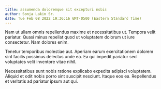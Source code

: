 ```yaml
---
title: assumenda doloremque sit excepturi nobis
author: Sonja Lakin Sr.
date: Tue Feb 08 2022 19:36:16 GMT-0500 (Eastern Standard Time)
---
```

Nam ut ullam omnis repellendus maxime et necessitatibus ut. Tempora velit pariatur. Quasi minus repellat quod ut voluptatem dolorum ut iure consectetur. Nam dolores enim.

 Tenetur temporibus molestiae aut. Aperiam earum exercitationem dolorem sint facilis possimus delectus unde ea. Ea qui impedit pariatur sed voluptates velit inventore vitae nihil.

 Necessitatibus sunt nobis ratione explicabo expedita adipisci voluptatem. Aliquid et odit nobis porro sint suscipit nesciunt. Itaque eos ea. Repellendus et veritatis ad pariatur ipsum aut qui.